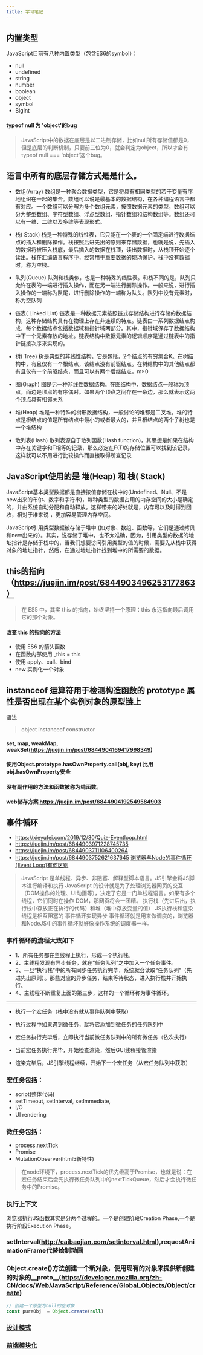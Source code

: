 ```yaml
---
title: 学习笔记
---
```


## 内置类型
JavaScript目前有八种内置类型（包含ES6的symbol）：
- null
- undefined
- string
- number
- boolean
- object
- symbol
- BigInt

#### typeof null 为 'object'的bug
> JavaScript中的数据在底层是以二进制存储，比如null所有存储值都是0，但是底层的判断机制，只要前三位为0，就会判定为object，所以才会有typeof null === 'object'这个bug。

## 语言中所有的底层存储方式是是什么。

- 数组(Array)
数组是一种聚合数据类型，它是将具有相同类型的若干变量有序地组织在一起的集合。数组可以说是最基本的数据结构，在各种编程语言中都有对应。一个数组可以分解为多个数组元素，按照数据元素的类型，数组可以分为整型数组、字符型数组、浮点型数组、指针数组和结构数组等。数组还可以有一维、二维以及多维等表现形式。

- 栈( Stack)
栈是一种特殊的线性表，它只能在一个表的一个固定端进行数据结点的插入和删除操作。栈按照后进先出的原则来存储数据，也就是说，先插入的数据将被压入栈底，最后插入的数据在栈顶，读出数据时，从栈顶开始逐个读出。栈在汇编语言程序中，经常用于重要数据的现场保护。栈中没有数据时，称为空栈。

- 队列(Queue)
队列和栈类似，也是一种特殊的线性表。和栈不同的是，队列只允许在表的一端进行插入操作，而在另一端进行删除操作。一般来说，进行插入操作的一端称为队尾，进行删除操作的一端称为队头。队列中没有元素时，称为空队列

- 链表( Linked List)
链表是一种数据元素按照链式存储结构进行存储的数据结构，这种存储结构具有在物理上存在非连续的特点。链表由一系列数据结点构成，每个数据结点包括数据域和指针域两部分。其中，指针域保存了数据结构中下一个元素存放的地址。链表结构中数据元素的逻辑顺序是通过链表中的指针链接次序来实现的。

- 树( Tree)
树是典型的非线性结构，它是包括，2个结点的有穷集合K。在树结构中，有且仅有一个根结点，该结点没有前驱结点。在树结构中的其他结点都有且仅有一个前驱结点，而且可以有两个后继结点，m≥0

- 图(Graph)
图是另一种非线性数据结构。在图结构中，数据结点一般称为顶点，而边是顶点的有序偶对。如果两个顶点之间存在一条边，那么就表示这两个顶点具有相邻关系

- 堆(Heap)
堆是一种特殊的树形数据结构，一般讨论的堆都是二叉堆。堆的特点是根结点的值是所有结点中最小的或者最大的，并且根结点的两个子树也是一个堆结构

- 散列表(Hash)
散列表源自于散列函数(Hash function)，其思想是如果在结构中存在关键字和T相等的记录，那么必定在F(T)的存储位置可以找到该记录，这样就可以不用进行比较操作而直接取得所查记录

## JavaScript使用的是 堆(Heap) 和 栈( Stack)
JavaScript基本类型数据都是直接按值存储在栈中的(Undefined、Null、不是new出来的布尔、数字和字符串)，每种类型的数据占用的内存空间的大小是确定的，并由系统自动分配和自动释放。这样带来的好处就是，内存可以及时得到回收，相对于堆来说 ，更加容易管理内存空间。

JavaScript引用类型数据被存储于堆中 (如对象、数组、函数等，它们是通过拷贝和new出来的）。其实，说存储于堆中，也不太准确，因为，引用类型的数据的地址指针是存储于栈中的，当我们想要访问引用类型的值的时候，需要先从栈中获得对象的地址指针，然后，在通过地址指针找到堆中的所需要的数据。


## this的指向（https://juejin.im/post/6844903496253177863）
> 在 ES5 中，其实 this 的指向，始终坚持一个原理：this 永远指向最后调用它的那个对象。
#### 改变 this 的指向的方法
- 使用 ES6 的箭头函数
- 在函数内部使用 _this = this
- 使用 apply、call、bind
- new 实例化一个对象


## instanceof 运算符用于检测构造函数的 prototype 属性是否出现在某个实例对象的原型链上
语法
> object instanceof constructor
>

#### set, map, weakMap, weakSet(https://juejin.im/post/6844904169417998349)

#### 使用Object.prototype.hasOwnProperty.call(obj, key) 比用obj.hasOwnProperty安全

#### 没有副作用的方法和函数被称为纯函数。

#### web储存方案 https://juejin.im/post/6844904192549584903

## 事件循环
- https://xieyufei.com/2019/12/30/Quiz-Eventloop.html
- https://juejin.im/post/6844903971228745735
- https://juejin.im/post/6844903711106400264
- https://juejin.im/post/6844903752621637645
[浏览器与Node的事件循环(Event Loop)有何区别](https://juejin.im/post/6844903761949753352)
>JavaScript 是单线程、异步、非阻塞、解释型脚本语言。JS引擎会将JS脚本进行编译和执行
>JavaScript 的设计就是为了处理浏览器网页的交互（DOM操作的处理、UI动画等），决定了它是一门单线程语言。如果有多个线程，它们同时在操作 DOM，那网页将会一团糟。
>执行栈（先进后出，执行栈中存放正在执行的代码）和堆（堆中存放变量的值）
>JS执行栈和渲染线程是相互阻塞的
> 事件循环实现异步
>事件循环就是用来做调度的，浏览器和NodeJS中的事件循坏就好像操作系统的调度器一样。
### 事件循环的流程大致如下
-    1、所有任务都在主线程上执行，形成一个执行栈。
-   2、主线程发现有异步任务，就在“任务队列”之中加入一个任务事件。
-   3、一旦“执行栈”中的所有同步任务执行完毕，系统就会读取“任务队列”（先进先出原则）。那些对应的异步任务，结束等待状态，进入执行栈并开始执行。
-   4、主线程不断重复上面的第三步，这样的一个循环称为事件循环。

----
- 执行一个宏任务（栈中没有就从事件队列中获取）


- 执行过程中如果遇到微任务，就将它添加到微任务的任务队列中


- 宏任务执行完毕后，立即执行当前微任务队列中的所有微任务（依次执行）


- 当前宏任务执行完毕，开始检查渲染，然后GUI线程接管渲染


- 渲染完毕后，JS引擎线程继续，开始下一个宏任务（从宏任务队列中获取）
### 宏任务包括：
- script(整体代码)
- setTimeout, setInterval, setImmediate,
- I/O
- UI rendering
    　　
### 微任务包括：
    
- process.nextTick
- Promise
- MutationObserver(html5新特性)

>在node环境下，process.nextTick的优先级高于Promise，也就是说：在宏任务结束后会先执行微任务队列中的nextTickQueue，然后才会执行微任务中的Promise。
### 执行上下文
浏览器执行JS函数其实是分两个过程的。一个是创建阶段Creation Phase,一个是执行阶段Execution Phase。
### setInterval(http://caibaojian.com/setinterval.html),requestAnimationFrame代替绘制动画

### Object.create()方法创建一个新对象，使用现有的对象来提供新创建的对象的__proto__(https://developer.mozilla.org/zh-CN/docs/Web/JavaScript/Reference/Global_Objects/Object/create)
```javascript
// 创建一个原型为null的空对象
const pureObj  = Object.create(null)
```

### [设计模式](https://juejin.im/post/6846687601785585677)

### [前端模块化](https://juejin.im/post/6844903744518389768)
